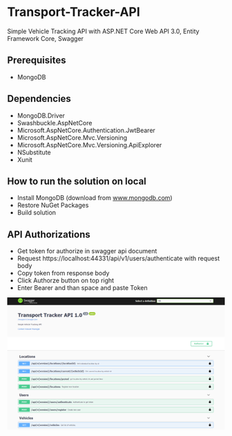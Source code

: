 # Transport-Tracker-API
Simple Vehicle Tracking API with ASP.NET Core Web API 3.0, Entity Framework Core, Swagger

## Prerequisites
* MongoDB

## Dependencies
* MongoDB.Driver
* Swashbuckle.AspNetCore
* Microsoft.AspNetCore.Authentication.JwtBearer
* Microsoft.AspNetCore.Mvc.Versioning
* Microsoft.AspNetCore.Mvc.Versioning.ApiExplorer
* NSubstitute
* Xunit

## How to run the solution on local
* Install MongoDB (download from www.mongodb.com)
* Restore NuGet Packages
* Build solution

## API Authorizations
* Get token for authorize in swagger api document
* Request https://localhost:44331/api/v1/users/authenticate with request body 
* Copy token from response body
* Click Authorze button on top right
* Enter Bearer and than space and paste Token

![](res/TransportTrackerApi.PNG)
